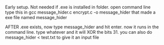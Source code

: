 
Early setup. Not needed if .exe is installed in folder.
open command line
type this in
gcc message_hider.c encrypt.c -o message_hider
that made a exe file named message_hider

AFTER .exe exists,
now type message_hider and hit enter. now it runs in the command line.
type whatever and it will XOR the bits 31.
you can also do message_hider < test.txt to give it an input file
